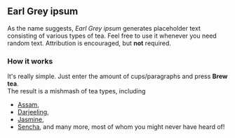 ## Earl Grey ipsum
As the name suggests, _Earl Grey ipsum_ generates placeholder text consisting of
various types of tea. Feel free to use it whenever you need random text. 
Attribution is encouraged, but **not** required.
### How it works
It's really simple. Just enter the amount of cups/paragraphs and press **Brew tea**.  
The result is a mishmash of tea types, including  
* [Assam](https://en.wikipedia.org/wiki/Assam_tea),
* [Darjeeling](https://en.wikipedia.org/wiki/Darjeeling_tea),
* [Jasmine](https://en.wikipedia.org/wiki/Jasmine_tea),
* [Sencha](https://en.wikipedia.org/wiki/Sencha),
and many more, most of whom you might never have heard of!